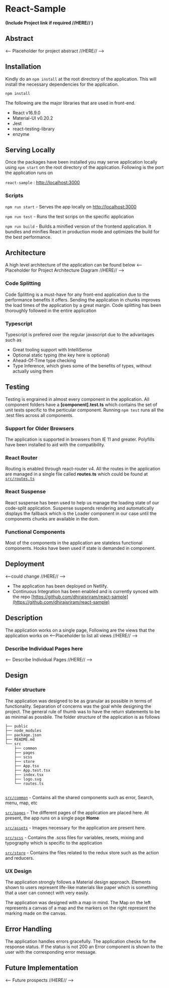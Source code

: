 
# React-Sample

**(Include Project link if required //HERE// )**

## Abstract

<-- Placeholder for project abstract //HERE// -->

## Installation

Kindly do an `npm install` at the root directory of the application. This will install the necessary dependencies for the application. 

```
npm install 
```

The following are the major libraries that are used in front-end.
- React v16.9.0
- Material-UI v0.20.2
- Jest 
- react-testing-library
- enzyme

## Serving Locally

Once the packages have been installed you may serve application locally using `npm start` on the root directory of the application. Following is the port the application runs on

`react-sample` :  [http://localhost:3000](http://localhost:3000)

### Scripts

`npm run start` - Serves the app locally on [http://localhost:3000](http://localhost:3000)

`npm run test` - Runs the test scrips on the specific application

`npm run build` - Builds a minified version of the frontend application. It bundles and minifies React in production mode and optimizes the build for the best performance.

## Architecture

A high level architecture of the application can be found below
<-- Placeholder for Project Architecture Diagram //HERE// -->

### Code Splitting

Code Splitting is a must-have for any front-end application due to the performance benefits it offers. Sending the application in chunks improves the load times of the application by a great margin. Code splitting has been thoroughly followed in the entire application

### Typescript

Typescript is prefered over the regular javascript due to the advantages such as
- Great tooling support with IntelliSense
- Optional static typing (the key here is optional)
- Ahead-Of-Time type checking
- Type Inference, which gives some of the benefits of types, without actually using them

## Testing

Testing is engrained in almost every component in the application. All component folders have a **[component].test.ts** which contains the set of unit tests specific to the perticular component. Running `npm test` runs all the .test files across all components.

### Support for Older Browsers

The application is supported in browsers from IE 11 and greater. Polyfills have been installed to aid with the compatibility.

### React Router

Routing is enabled through react-router v4. All the routes in the application are managed in a single file called **routes.ts** which could be found at [`src/routes.ts`](./src/routes.ts)

### React Suspense

React suspense has been used to help us manage the loading state of our code-split application. Suspense suspends rendering and automatically displays the fallback which is the Loader component in our case until the components chunks are available in the dom.

### Functional Components

Most of the components in the application are stateless functional components. Hooks have been used if state is demanded in component.

## Deployment
<--could change //HERE// -->
- The application has been deployed on Netlify.
- Continuous Integration has been enabled and is currently synced with the repo [https://github.com/dhirajsriram/react-sample](https://github.com/dhirajsriram/react-sample)

## Description

The application works on a single page, Following are the views that the application works on
<--Placeholder to list all views //HERE// -->

### Describe Individual Pages here

<-- Describe Individual Pages //HERE// -->

## Design

### Folder structure

The application was designed to be as granular as possible in terms of functionality. Separation of concerns was the goal while designing the project. The general rule of thumb was to have the return statements to be as minimal as possbile. The folder structure of the application is as follows

```
├── public
├── node_modules
├── package.json
├── README.md
└── src
    ├── common
    ├── pages
    ├── scss
    ├── store
    ├── App.tsx
    ├── App.test.tsx
    ├── index.tsx
    ├── logo.svg
    └── routes.ts
    
```

[`src/common`](./src/common) - Contains all the shared components such as error, Search, menu, map, etc

[`src/pages`](./src/pages) - The different pages of the application are placed here. At present, the app runs on a single page **Home**

[`src/assets`](./src/assets) - Images necessary for the application are present here.

[`src/scss`](./src/assets) - Contains the .scss files for variables, resets, mixing and typography which is specific to the application

[`src/store`](./src/store) - Contains the files related to the redux store such as the action and reducers. 

### UX Design

The application strongly follows a Material design approach. Elements shown to users represent life-like materials like paper which is something that a user can connect with very easily.

The application was designed with a map in mind. The Map on the left represents a canvas of a map and the markers on the right represent the marking made on the canvas.

## Error Handling

The application handles errors gracefully. The application checks for the response status. If the status is not 200 an Error component is shown to the user with the corresponding error message.

## Future Implementation

<-- Future prospects //HERE// -->

